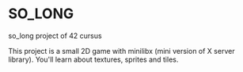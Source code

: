 # SO_LONG
so_long project of 42 cursus

This project is a small 2D game with minilibx (mini version of X server library). You'll learn about textures, sprites and tiles.
